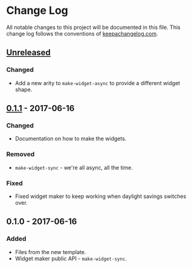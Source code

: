 # Change Log
All notable changes to this project will be documented in this file. This change log follows the conventions of [keepachangelog.com](http://keepachangelog.com/).

## [Unreleased]
### Changed
- Add a new arity to `make-widget-async` to provide a different widget shape.

## [0.1.1] - 2017-06-16
### Changed
- Documentation on how to make the widgets.

### Removed
- `make-widget-sync` - we're all async, all the time.

### Fixed
- Fixed widget maker to keep working when daylight savings switches over.

## 0.1.0 - 2017-06-16
### Added
- Files from the new template.
- Widget maker public API - `make-widget-sync`.

[Unreleased]: https://github.com/your-name/fusion360-repl/compare/0.1.1...HEAD
[0.1.1]: https://github.com/your-name/fusion360-repl/compare/0.1.0...0.1.1
